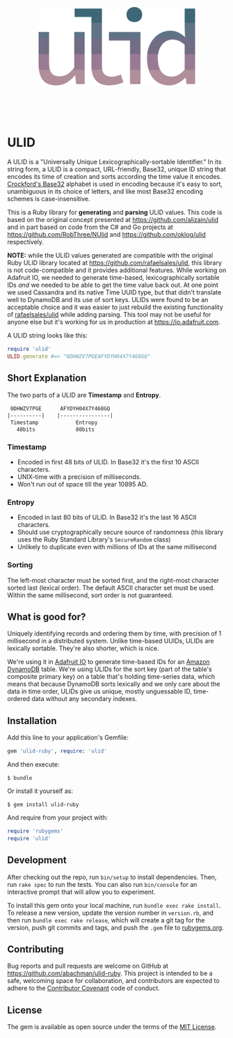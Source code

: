 <h1 align="center">
    <br>
    <br>
    <img width="360" src="logo.png" alt="ulid">
    <br>
    <br>
    <br>
</h1>

# ULID

A ULID is a "Universally Unique Lexicographically-sortable Identifier." In its string form, a ULID is a compact, URL-friendly, Base32, unique ID string that encodes its time of creation and sorts according the time value it encodes. [Crockford's Base32](https://en.wikipedia.org/wiki/Base32#Crockford.27s_Base32) alphabet is used in encoding because it's easy to sort, unambiguous in its choice of letters, and like most Base32 encoding schemes is case-insensitive.

This is a Ruby library for **generating** and **parsing** ULID values. This code is based on the original concept presented at https://github.com/alizain/ulid and in part based on code from the C# and Go projects at https://github.com/RobThree/NUlid and https://github.com/oklog/ulid respectively.

**NOTE:** while the ULID values generated are compatible with the original Ruby ULID library located at https://github.com/rafaelsales/ulid, this library is not code-compatible and it provides additional features. While working on Adafruit IO, we needed to generate time-based, lexicographically sortable IDs _and_ we needed to be able to get the time value back out. At one point we used Cassandra and its native Time UUID type, but that didn't translate well to DynamoDB and its use of sort keys. ULIDs were found to be an acceptable choice and it was easier to just rebuild the existing functionality of [rafaelsales/ulid](https://github.com/rafaelsales/ulid) while adding parsing. This tool may not be useful for anyone else but it's working for us in production at https://io.adafruit.com.


A ULID string looks like this:

```ruby
require 'ulid'
ULID.generate #=> "0DHWZV7PGEAFYDYH04X7Y468GQ"
```

## Short Explanation

The two parts of a ULID are **Timestamp** and **Entropy**.

     0DHWZV7PGE      AFYDYH04X7Y468GQ
    |----------|    |----------------|
     Timestamp            Entropy
       48bits             80bits


### Timestamp

- Encoded in first 48 bits of ULID. In Base32 it's the first 10 ASCII characters.
- UNIX-time with a precision of milliseconds.
- Won't run out of space till the year 10895 AD.

### Entropy

- Encoded in last 80 bits of ULID. In Base32 it's the last 16 ASCII characters.
- Should use cryptographically secure source of randomness (this library uses the Ruby Standard Library's `SecureRandom` class)
- Unlikely to duplicate even with millions of IDs at the same millisecond

### Sorting

The left-most character must be sorted first, and the right-most character sorted last (lexical order). The default ASCII character set must be used. Within the same millisecond, sort order is not guaranteed.

## What is good for?

Uniquely identifying records and ordering them by time, with precision of 1 millisecond in a distributed system. Unlike time-based UUIDs, ULIDs are lexically sortable. They're also shorter, which is nice.

We're using it in [Adafruit IO](https://io.adafruit.com) to generate time-based IDs for an [Amazon DynamoDB](https://aws.amazon.com/dynamodb/) table. We're using ULIDs for the sort key (part of the table's composite primary key) on a table that's holding time-series data, which means that because DynamoDB sorts lexically and we only care about the data in time order, ULIDs give us unique, mostly unguessable ID, time-ordered data without any secondary indexes.

## Installation

Add this line to your application's Gemfile:

```ruby
gem 'ulid-ruby', require: 'ulid'
```

And then execute:

    $ bundle

Or install it yourself as:

    $ gem install ulid-ruby

And require from your project with:

```ruby
require 'rubygems'
require 'ulid'
```

## Development

After checking out the repo, run `bin/setup` to install dependencies. Then, run `rake spec` to run the tests. You can also run `bin/console` for an interactive prompt that will allow you to experiment.

To install this gem onto your local machine, run `bundle exec rake install`. To release a new version, update the version number in `version.rb`, and then run `bundle exec rake release`, which will create a git tag for the version, push git commits and tags, and push the `.gem` file to [rubygems.org](https://rubygems.org).

## Contributing

Bug reports and pull requests are welcome on GitHub at https://github.com/abachman/ulid-ruby. This project is intended to be a safe, welcoming space for collaboration, and contributors are expected to adhere to the [Contributor Covenant](http://contributor-covenant.org) code of conduct.


## License

The gem is available as open source under the terms of the [MIT License](http://opensource.org/licenses/MIT).

